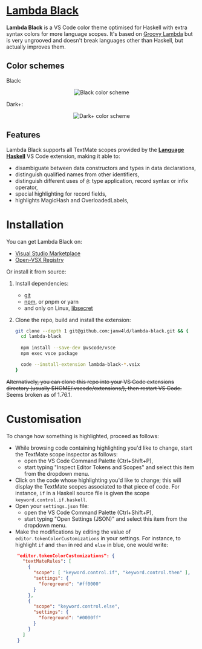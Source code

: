 # [Lambda Black](https://marketplace.visualstudio.com/items?itemName=janw4ld.lambda-black)

__Lambda Black__ is a VS Code color theme optimised for Haskell with extra syntax colors for more language scopes. It's based on [Groovy Lambda](https://marketplace.visualstudio.com/items?itemName=sheaf.groovylambda) but is very ungrooved and doesn't break languages other than Haskell, but actually improves them.

## Color schemes
Black:
<p align="center">
  <img src="https://pomf2.lain.la/f/e4es7p8s.png" alt="Black color scheme" style="max-width:90%;">
</p>
Dark+:
<p align="center">
  <img src="https://pomf2.lain.la/f/0atm6yx.png" alt="Dark+ color scheme" style="max-width:90%;">
</p>

## Features
Lambda Black supports all TextMate scopes provided by the [__Language Haskell__](https://github.com/JustusAdam/language-haskell) VS Code extension, making it able to:

  - disambiguate between data constructors and types in data declarations,
  - distinguish qualified names from other identifiers,
  - distinguish different uses of `@`: type application, record syntax or infix operator,
  - special highlighting for record fields,
  - highlights MagicHash and OverloadedLabels,

# Installation
You can get Lambda Black on:

  - [Visual Studio Marketplace](https://marketplace.visualstudio.com/items?itemName=janw4ld.lambda-black)
  - [Open-VSX Registry](https://open-vsx.org/extension/janw4ld/lambda-black)

Or install it from source:

1. Install dependencies:
    - [git](https://git-scm.com/downloads)
    - [npm](https://www.npmjs.com/get-npm), or pnpm or yarn  
    - and only on Linux, [libsecret](https://pkgs.org/download/libsecret)
1. Clone the repo, build and install the extension:

    ```bash
    git clone --depth 1 git@github.com:janw4ld/lambda-black.git && {
      cd lambda-black
      
      npm install --save-dev @vscode/vsce
      npm exec vsce package

      code --install-extension lambda-black-*.vsix
    }
    ```

~~Alternatively, you can clone this repo into your VS Code extensions directory (usually $HOME/.vscode/extensions/), then restart VS Code.~~ Seems broken as of 1.76.1.

# Customisation
To change how something is highlighted, proceed as follows:

  - While browsing code containing highlighting you'd like to change, start the TextMate scope inspector as follows:
    - open the VS Code Command Palette (Ctrl+Shift+P),
    - start typing "Inspect Editor Tokens and Scopes" and select this item from the dropdown menu.
  - Click on the code whose highlighting you'd like to change; this will display the TextMate scopes associated to that piece of code. For instance, `if` in a Haskell source file is given the scope `keyword.control.if.haskell`.
  - Open your `settings.json` file:
    - open the VS Code Command Palette (Ctrl+Shift+P),
    - start typing "Open Settings (JSON)" and select this item from the dropdown menu.
  - Make the modifications by editing the value of `editor.tokenColorCustomizations` in your settings.
    For instance, to highlight `if` and `then` in red and `else` in blue, one would write:

```json
    "editor.tokenColorCustomizations": {
      "textMateRules": [
        {
          "scope": [ "keyword.control.if", "keyword.control.then" ],
          "settings": {
            "foreground": "#ff0000"
          }
        },
        {
          "scope": "keyword.control.else",
          "settings": {
            "foreground": "#0000ff"
          }
        }
      ]
    }
```
